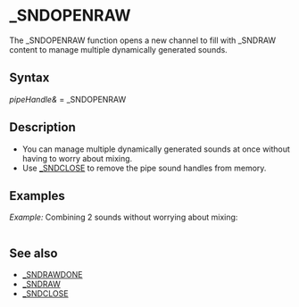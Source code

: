 # _SNDOPENRAW

The _SNDOPENRAW function opens a new channel to fill with _SNDRAW content to manage multiple dynamically generated sounds.

  

## Syntax

*pipeHandle&* = _SNDOPENRAW
  

## Description

* You can manage multiple dynamically generated sounds at once without having to worry about mixing.
* Use [_SNDCLOSE](_SNDCLOSE.md) to remove the pipe sound handles from memory.

  

## Examples

*Example:* Combining 2 sounds without worrying about mixing:

``` a = _SNDOPENRAW b = _SNDOPENRAW  [FOR](FOR.md) x = 1 [TO](TO.md) 100000     [_SNDRAW](_SNDRAW.md) [SIN](SIN.md)(x / 10), , a 'fill with a tone     [_SNDRAW](_SNDRAW.md) [RND](RND.md) * 1 - 0.5, , b 'fill with static [NEXT](NEXT.md)  [_SNDCLOSE](_SNDCLOSE.md) a [_SNDCLOSE](_SNDCLOSE.md) b  
```

  

## See also

* [_SNDRAWDONE](_SNDRAWDONE.md)
* [_SNDRAW](_SNDRAW.md)
* [_SNDCLOSE](_SNDCLOSE.md)

  
